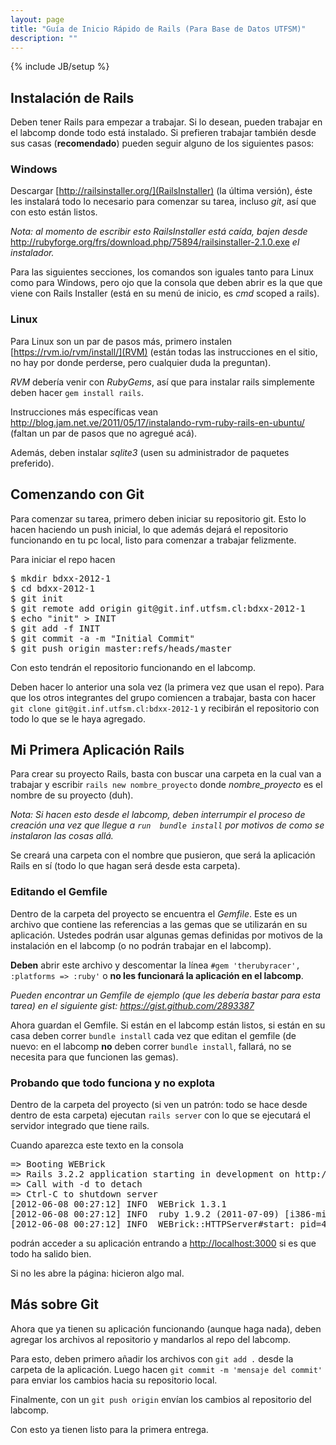 ```yaml
---
layout: page
title: "Guía de Inicio Rápido de Rails (Para Base de Datos UTFSM)"
description: ""
---
```

{% include JB/setup %}

Instalación de Rails
--------------------

Deben tener Rails para empezar a trabajar. Si lo desean, pueden trabajar en el
labcomp donde todo está instalado. Si prefieren trabajar también desde sus casas
(**recomendado**) pueden seguir alguno de los siguientes pasos:

### Windows
Descargar [http://railsinstaller.org/](RailsInstaller) (la última versión), éste les
instalará todo lo necesario para comenzar su tarea, incluso *git*, así que con esto
están listos.

*Nota: al momento de escribir esto RailsInstaller está caída, bajen desde* <http://rubyforge.org/frs/download.php/75894/railsinstaller-2.1.0.exe> *el instalador.*

Para las siguientes secciones, los comandos son iguales tanto para Linux como para Windows,
pero ojo que la consola que deben abrir es la que que viene con Rails Installer (está en
su menú de inicio, es *cmd* scoped a rails).

### Linux
Para Linux son un par de pasos más, primero instalen [https://rvm.io/rvm/install/](RVM) (están todas
las instrucciones en el sitio, no hay por donde perderse, pero cualquier duda la preguntan).

*RVM* debería venir con *RubyGems*, así que para instalar rails simplemente deben hacer `gem install rails`.

Instrucciones más específicas vean <http://blog.jam.net.ve/2011/05/17/instalando-rvm-ruby-rails-en-ubuntu/> (faltan
un par de pasos que no agregué acá).

Además, deben instalar *sqlite3* (usen su administrador de paquetes preferido).

Comenzando con Git
-------------------
Para comenzar su tarea, primero deben iniciar su repositorio git. Esto lo hacen haciendo un push inicial, lo
que además dejará el repositorio funcionando en tu pc local, listo para comenzar a trabajar felizmente.

Para iniciar el repo hacen
<pre>
$ mkdir bdxx-2012-1
$ cd bdxx-2012-1
$ git init
$ git remote add origin git@git.inf.utfsm.cl:bdxx-2012-1
$ echo "init" > INIT
$ git add -f INIT
$ git commit -a -m "Initial Commit"
$ git push origin master:refs/heads/master
</pre>

Con esto tendrán el repositorio funcionando en el labcomp.

Deben hacer lo anterior una sola vez (la primera vez que usan el repo). Para que los otros integrantes del grupo
comiencen a trabajar, basta con hacer `git clone git@git.inf.utfsm.cl:bdxx-2012-1` y recibirán el repositorio con
todo lo que se le haya agregado.

Mi Primera Aplicación Rails
---------------------------

Para crear su proyecto Rails, basta con buscar una carpeta en la cual van a trabajar
y escribir `rails new nombre_proyecto` donde *nombre_proyecto* es el nombre de su proyecto (duh).

*Nota: Si hacen esto desde el labcomp, deben interrumpir el proceso de creación una vez que llegue 
a `run  bundle install` por motivos de como se instalaron las cosas allá.*

Se creará una carpeta con el nombre que pusieron, que será la aplicación Rails en sí (todo lo que
hagan será desde esta carpeta).

### Editando el Gemfile
Dentro de la carpeta del proyecto se encuentra el *Gemfile*. Este es un archivo que contiene las referencias a las gemas que se utilizarán en su aplicación.
Ustedes podrán usar algunas gemas definidas por motivos de la instalación en el labcomp (o no podrán
trabajar en el labcomp).

**Deben** abrir este archivo y descomentar la línea `#gem 'therubyracer', :platforms => :ruby'` o
**no les funcionará la aplicación en el labcomp**.

*Pueden encontrar un Gemfile de ejemplo (que les debería bastar para esta tarea) en el siguiente gist: <https://gist.github.com/2893387>*

Ahora guardan el Gemfile. Si están en el labcomp están listos, si están en su casa deben correr
`bundle install` cada vez que editan el gemfile (de nuevo: en el labcomp **no** deben correr
`bundle install`, fallará, no se necesita para que funcionen las gemas).

### Probando que todo funciona y no explota

Dentro de la carpeta del proyecto (si ven un patrón: todo se hace desde dentro de esta carpeta)
ejecutan `rails server` con lo que se ejecutará el servidor integrado que tiene rails.

Cuando aparezca este texto en la consola

<pre>
=> Booting WEBrick
=> Rails 3.2.2 application starting in development on http://0.0.0.0:3000
=> Call with -d to detach
=> Ctrl-C to shutdown server
[2012-06-08 00:27:12] INFO  WEBrick 1.3.1
[2012-06-08 00:27:12] INFO  ruby 1.9.2 (2011-07-09) [i386-mingw32]
[2012-06-08 00:27:12] INFO  WEBrick::HTTPServer#start: pid=4564 port=3000
</pre>

podrán acceder a su aplicación entrando a <http://localhost:3000> si es que todo ha salido bien.

Si no les abre la página: hicieron algo mal.

Más sobre Git
-------------
Ahora que ya tienen su aplicación funcionando (aunque haga nada), deben agregar los archivos al repositorio
y mandarlos al repo del labcomp.

Para esto, deben primero añadir los archivos con `git add .` desde la carpeta de la aplicación. Luego hacen
`git commit -m 'mensaje del commit'` para enviar los cambios hacia su repositorio local.

Finalmente, con un `git push origin` envían los cambios al repositorio del labcomp.

Con esto ya tienen listo para la primera entrega.
